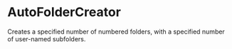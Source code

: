 # AutoFolderCreator
Creates a specified number of numbered folders, with a specified number of user-named subfolders.
